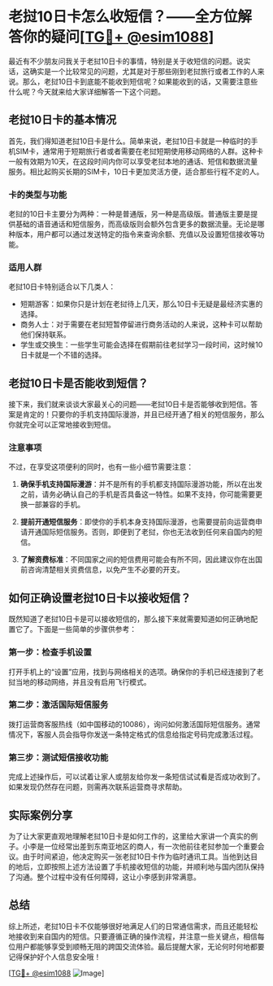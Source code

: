 # 老挝10日卡怎么收短信？——全方位解答你的疑问[[TG💪+ @esim1088](https://t.me/s/esim1088)]

最近有不少朋友问我关于老挝10日卡的事情，特别是关于收短信的问题。说实话，这确实是一个比较常见的问题，尤其是对于那些刚到老挝旅行或者工作的人来说。那么，老挝10日卡到底能不能收到短信呢？如果能收到的话，又需要注意些什么呢？今天就来给大家详细解答一下这个问题。

## 老挝10日卡的基本情况

首先，我们得知道老挝10日卡是什么。简单来说，老挝10日卡就是一种临时的手机SIM卡，通常用于短期旅行者或者需要在老挝短期使用移动网络的人群。这种卡一般有效期为10天，在这段时间内你可以享受老挝本地的通话、短信和数据流量服务。相比起购买长期的SIM卡，10日卡更加灵活方便，适合那些行程不定的人。

### 卡的类型与功能

老挝的10日卡主要分为两种：一种是普通版，另一种是高级版。普通版主要是提供基础的语音通话和短信服务，而高级版则会额外包含更多的数据流量。无论是哪种版本，用户都可以通过发送特定的指令来查询余额、充值以及设置短信接收等功能。

### 适用人群

老挝10日卡特别适合以下几类人：
- 短期游客：如果你只是计划在老挝待上几天，那么10日卡无疑是最经济实惠的选择。
- 商务人士：对于需要在老挝短暂停留进行商务活动的人来说，这种卡可以帮助他们保持联系。
- 学生或交换生：一些学生可能会选择在假期前往老挝学习一段时间，这时候10日卡就是一个不错的选择。

## 老挝10日卡是否能收到短信？

接下来，我们就来谈谈大家最关心的问题——老挝10日卡是否能够收到短信。答案是肯定的！只要你的手机支持国际漫游，并且已经开通了相关的短信服务，那么你就完全可以正常地接收到短信。

### 注意事项

不过，在享受这项便利的同时，也有一些小细节需要注意：

1. **确保手机支持国际漫游**：并不是所有的手机都支持国际漫游功能，所以在出发之前，请务必确认自己的手机是否具备这一特性。如果不支持，你可能需要更换一部兼容的手机。

2. **提前开通短信服务**：即使你的手机本身支持国际漫游，也需要提前向运营商申请开通国际短信服务。否则，即便到了老挝，你也无法收到任何来自国内的短信。

3. **了解资费标准**：不同国家之间的短信费用可能会有所不同，因此建议你在出国前咨询清楚相关资费信息，以免产生不必要的开支。

## 如何正确设置老挝10日卡以接收短信？

既然知道了老挝10日卡是可以接收短信的，那么接下来就需要知道如何正确地配置它了。下面是一些简单的步骤供参考：

### 第一步：检查手机设置

打开手机上的“设置”应用，找到与网络相关的选项。确保你的手机已经连接到了老挝当地的移动网络，并且没有启用飞行模式。

### 第二步：激活国际短信服务

拨打运营商客服热线（如中国移动的10086），询问如何激活国际短信服务。通常情况下，客服人员会指导你发送一条特定格式的信息给指定号码完成激活过程。

### 第三步：测试短信接收功能

完成上述操作后，可以试着让家人或朋友给你发一条短信试试看是否成功收到了。如果发现仍然存在问题，则需再次联系运营商寻求帮助。

## 实际案例分享

为了让大家更直观地理解老挝10日卡是如何工作的，这里给大家讲一个真实的例子。小李是一位经常出差到东南亚地区的商人，有一次他前往老挝参加一个重要会议。由于时间紧迫，他决定购买一张老挝10日卡作为临时通讯工具。当他到达目的地后，立即按照上述方法设置了手机接收短信的功能，并顺利地与国内团队保持了沟通。整个过程中没有任何障碍，这让小李感到非常满意。

## 总结

综上所述，老挝10日卡不仅能够很好地满足人们的日常通信需求，而且还能轻松地接收到来自国内的短信。只要遵循正确的操作流程，并注意一些关键点，相信每位用户都能够享受到顺畅无阻的跨国交流体验。最后提醒大家，无论何时何地都要记得保护好个人信息安全哦！

[[TG💪+ @esim1088](https://t.me/s/esim1088) ![Image](https://i.postimg.cc/4NQfJmqS/Snipaste-2025-05-13-00-14-12.png)]